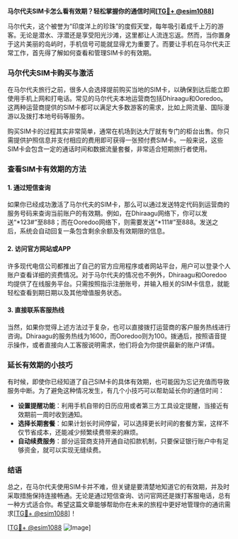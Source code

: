 **马尔代夫SIM卡怎么看有效期？轻松掌握你的通信时间[[TG💪+ @esim1088](https://t.me/s/esim1088)]**

马尔代夫，这个被誉为“印度洋上的珍珠”的度假天堂，每年吸引着成千上万的游客。无论是潜水、浮潜还是享受阳光沙滩，这里都让人流连忘返。然而，当你置身于这片美丽的岛屿时，手机信号可能就显得尤为重要了。而要让手机在马尔代夫正常工作，首先得了解如何查看和管理SIM卡的有效期。

### 马尔代夫SIM卡购买与激活

在马尔代夫旅行之前，很多人会选择提前购买当地的SIM卡，以确保到达后能立即使用手机上网和打电话。常见的马尔代夫本地运营商包括Dhiraagu和Ooredoo。这两种运营商提供的SIM卡都可以满足大多数游客的需求，比如上网流量、国际漫游以及拨打本地号码等服务。

购买SIM卡的过程其实非常简单，通常在机场到达大厅就有专门的柜台出售。你只需提供护照信息并支付相应的费用即可获得一张预付费SIM卡。一般来说，这些SIM卡会包含一定的通话时间和数据流量套餐，非常适合短期旅行者使用。

### 查看SIM卡有效期的方法

#### 1. **通过短信查询**
   如果你已经成功激活了马尔代夫的SIM卡，那么可以通过发送特定代码到运营商的服务号码来查询当前账户的有效期。例如，在Dhiraagu网络下，你可以发送“*123#”至888；而在Ooredoo网络下，则需要发送“*111#”至888。发送之后，系统会自动回复一条包含剩余余额及有效期限的信息。

#### 2. **访问官方网站或APP**
   许多现代电信公司都推出了自己的官方应用程序或者网站平台，用户可以登录个人账户查看详细的资费情况。对于马尔代夫的情况也不例外，Dhiraagu和Ooredoo均提供了在线服务平台。只需按照指示注册账号，并输入相关的SIM卡信息，就能轻松查看到期日期以及其他增值服务状态。

#### 3. **直接联系客服热线**
   当然，如果你觉得上述方法过于复杂，也可以直接拨打运营商的客户服务热线进行咨询。Dhiraagu的服务热线为1600，而Ooredoo则为100。拨通后，按照语音提示操作，或者直接向人工客服说明需求，他们将会为你提供最新的账户详情。

### 延长有效期的小技巧

有时候，即使你已经知道了自己SIM卡的具体有效期，也可能因为忘记充值而导致服务中断。为了避免这种情况发生，有几个小技巧可以帮助延长你的通信时间：

- **设置提醒功能**：利用手机自带的日历应用或者第三方工具设定提醒，当接近有效期前一周时收到通知。
- **选择长期套餐**：如果计划长时间停留，可以选择更长时间的套餐方案，这样不仅节省成本，还能减少频繁续费带来的麻烦。
- **自动续费服务**：部分运营商支持开通自动扣款机制，只要保证银行账户中有足够资金，就可以实现无缝续费。

### 结语

总之，在马尔代夫使用SIM卡并不难，但关键是要清楚地知道它的有效期，并及时采取措施保持连接畅通。无论是通过短信查询、访问官网还是拨打客服电话，总有一种方式适合你。希望这篇文章能够帮助你在未来的旅程中更好地管理你的通讯需求[[TG💪+ @esim1088](https://t.me/s/esim1088)]！

[[TG💪+ @esim1088](https://t.me/s/esim1088) ![Image](https://i.postimg.cc/4NQfJmqS/Snipaste-2025-05-13-00-14-12.png)]